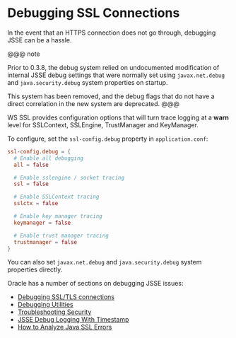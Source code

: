 # Debugging SSL Connections

In the event that an HTTPS connection does not go through, debugging
JSSE can be a hassle.

@@@ note

Prior to 0.3.8, the debug system relied on undocumented modification of internal JSSE debug settings that were normally set using
`javax.net.debug` and `java.security.debug` system properties on startup.  

This system has been removed, and the debug flags that do not have a direct correlation in the new system are deprecated.
@@@

WS SSL provides configuration options that will turn trace logging at a **warn** level for SSLContext, SSLEngine, TrustManager and KeyManager.

To configure, set the `ssl-config.debug` property in
`application.conf`:

```conf
ssl-config.debug = {
  # Enable all debugging
  all = false

  # Enable sslengine / socket tracing
  ssl = false

  # Enable SSLContext tracing
  sslctx = false

  # Enable key manager tracing
  keymanager = false

  # Enable trust manager tracing
  trustmanager = false
}
```

You can also set `javax.net.debug` and `java.security.debug` system properties directly.

Oracle has a number of sections on debugging JSSE issues:

 * [Debugging SSL/TLS
connections](https://docs.oracle.com/javase/8/docs/technotes/guides/security/jsse/ReadDebug.html)
* [Debugging
Utilities](https://docs.oracle.com/javase/8/docs/technotes/guides/security/jsse/JSSERefGuide.html#Debug)
* [Troubleshooting
Security](https://docs.oracle.com/javase/8/docs/technotes/guides/security/troubleshooting-security.html)
 * [JSSE Debug Logging With
Timestamp](https://blogs.oracle.com/xuelei/entry/jsse_debug_logging_with_timestamp)
 * [How to Analyze Java SSL
Errors](http://www.smartjava.org/content/how-analyze-java-ssl-errors)
